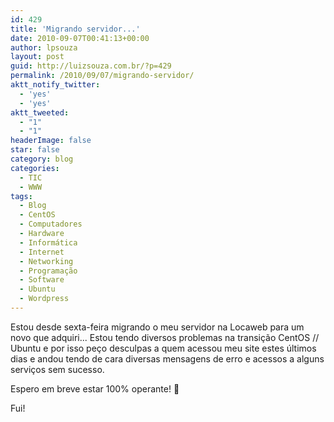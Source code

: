 ```yaml
---
id: 429
title: 'Migrando servidor...'
date: 2010-09-07T00:41:13+00:00
author: lpsouza
layout: post
guid: http://luizsouza.com.br/?p=429
permalink: /2010/09/07/migrando-servidor/
aktt_notify_twitter:
  - 'yes'
  - 'yes'
aktt_tweeted:
  - "1"
  - "1"
headerImage: false
star: false
category: blog
categories:
  - TIC
  - WWW
tags:
  - Blog
  - CentOS
  - Computadores
  - Hardware
  - Informática
  - Internet
  - Networking
  - Programação
  - Software
  - Ubuntu
  - Wordpress
---
```

Estou desde sexta-feira migrando o meu servidor na Locaweb para um novo que adquiri... Estou tendo diversos problemas na transição CentOS // Ubuntu e por isso peço desculpas a quem acessou meu site estes últimos dias e andou tendo de cara diversas mensagens de erro e acessos a alguns serviços sem sucesso.

Espero em breve estar 100% operante! 🙂

Fui!
